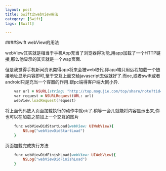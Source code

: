 ```yaml
---
layout: post
title: Swift之webView用法
category: [Swift]
tags: [Swift]

---
```


####Swift webView的用法

webView其实就是相当于手机App充当了浏览器得功能,用app加载了一个HTTP链接,那么他显示的其实就是一个wap页面.

但是我觉得手机新闻资讯类得app将来会被web取代.即app端只用远程加载一个链接地址显示内容即可,至于交互上面交给javascript去做就好了.而oc,或者swift或者android只是充当一个容器的作用.跟pc端得客户端大同小异.


```ruby
	var url = NSURL(string: "http://top.mogujie.com/top/share/note?tid=11ts8")
	var request = NSURLRequest(URL: url)
	webView.loadRequest(request)
```

将上面代码放入页面加载执行的动作中就ok了.稍等一会儿就能将内容显示出来,你也可以在加载之前加上一个交互的图片

```ruby
	func webViewDidStartLoad(webView: UIWebView){
        NSLog("webViewDidStartLoad")
    }
``` 

页面加载完成执行方法

```ruby
	func webViewDidFinishLoad(webView: UIWebView){
        NSLog("webViewDidFinishLoad")        
    }
```       
    
